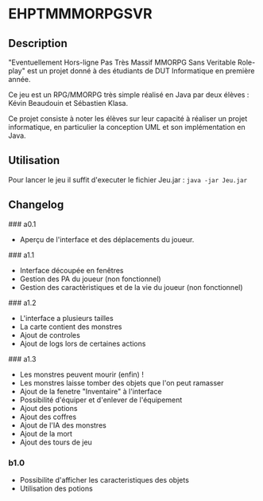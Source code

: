# EHPTMMMORPGSVR

## Description

"Eventuellement Hors-ligne Pas Très Massif MMORPG Sans Veritable Role-play" est un projet donné à des étudiants de DUT Informatique en première année.

Ce jeu est un RPG/MMORPG très simple réalisé en Java par deux élèves : Kévin Beaudouin et Sébastien Klasa.

Ce projet consiste à noter les élèves sur leur capacité à réaliser un projet informatique, en particulier la conception UML et son implémentation en Java.

## Utilisation

Pour lancer le jeu il suffit d'executer le fichier Jeu.jar :
`java -jar Jeu.jar`

## Changelog

### a0.1

- Aperçu de l'interface et des déplacements du joueur.

### a1.1

- Interface découpée en fenêtres
- Gestion des PA du joueur (non fonctionnel)
- Gestion des caractèristiques et de la vie du joueur (non fonctionnel)

### a1.2

- L'interface a plusieurs tailles
- La carte contient des monstres
- Ajout de controles
- Ajout de logs lors de certaines actions

### a1.3

- Les monstres peuvent mourir (enfin) !
- Les monstres laisse tomber des objets que l'on peut ramasser
- Ajout de la fenetre "Inventaire" à l'interface
- Possibilité d'équiper et d'enlever de l'équipement
- Ajout des potions
- Ajout des coffres
- Ajout de l'IA des monstres
- Ajout de la mort
- Ajout des tours de jeu

### b1.0

- Possibilite d'afficher les caracteristiques des objets
- Utilisation des potions
